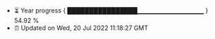- ⏳ Year progress { ████████████████▁▁▁▁▁▁▁▁▁▁▁▁▁▁ } 54.92 %
- ⏰ Updated on Wed, 20 Jul 2022 11:18:27 GMT

